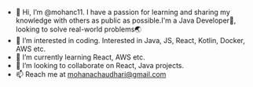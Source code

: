 - 👋 Hi, I’m @mohanc11. I have a passion for learning and sharing my knowledge with others as public as possible.I'm a Java Developer📱, looking to solve real-world problems🌏
- 👀 I’m interested in coding. Interested in Java, JS, React, Kotlin, Docker, AWS etc.
- 🌱 I’m currently learning React, AWS etc.
- 💞️ I’m looking to collaborate on React, Java projects.
- 📫 Reach me at mohanachaudhari@gmail.com 

<!---
mohanc11/mohanc11 is a ✨ special ✨ repository because its `README.md` (this file) appears on your GitHub profile.
You can click the Preview link to take a look at your changes.
--->
